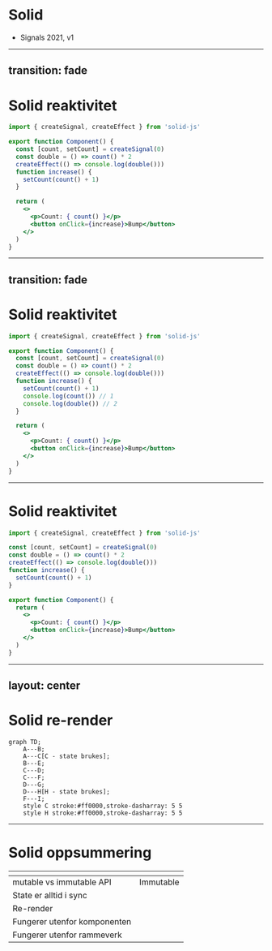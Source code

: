 # Solid

- Signals 2021, v1

<logos-solidjs-icon class="text-9xl scale-200 translate-x-3em translate-y-60px" />

---
transition: fade
---

# Solid reaktivitet
 
```jsx
import { createSignal, createEffect } from 'solid-js'

export function Component() {
  const [count, setCount] = createSignal(0)
  const double = () => count() * 2
  createEffect(() => console.log(double()))
  function increase() {
    setCount(count() + 1)
  }

  return (
    <>
      <p>Count: { count() }</p>
      <button onClick={increase}>Bump</button>
    </>
  )
}
```

---
transition: fade
---

# Solid reaktivitet
 
```jsx {8,9,10}
import { createSignal, createEffect } from 'solid-js'

export function Component() {
  const [count, setCount] = createSignal(0)
  const double = () => count() * 2
  createEffect(() => console.log(double()))
  function increase() {
    setCount(count() + 1)
    console.log(count()) // 1
    console.log(double()) // 2
  }

  return (
    <>
      <p>Count: { count() }</p>
      <button onClick={increase}>Bump</button>
    </>
  )
}
```

---

# Solid reaktivitet
 
```jsx
import { createSignal, createEffect } from 'solid-js'

const [count, setCount] = createSignal(0)
const double = () => count() * 2
createEffect(() => console.log(double()))
function increase() {
  setCount(count() + 1)
}

export function Component() {
  return (
    <>
      <p>Count: { count() }</p>
      <button onClick={increase}>Bump</button>
    </>
  )
}
```

---
layout: center
---

# Solid re-render

```mermaid
graph TD;
    A---B;
    A---C[C - state brukes];
    B---E;
    C---D;
    C---F;
    D---G;
    D---H[H - state brukes];
    F---I;
    style C stroke:#ff0000,stroke-dasharray: 5 5
    style H stroke:#ff0000,stroke-dasharray: 5 5
```

---

# Solid oppsummering

|                                            | <logos-solidjs-icon class="text-5xl"/>                       |
| ------------------------------------------ | ------------------------------------------------------------ |
| mutable vs immutable API                   | <span v-click>Immutable</span>                               |
| State er alltid i sync                     | <emojione-white-heavy-check-mark v-click class="text-2xl"/>  |
| Re-render                                  | <material-symbols-jump-to-element v-click class="text-3xl"/> |
| Fungerer utenfor komponenten               | <emojione-white-heavy-check-mark v-click class="text-2xl"/>  |
| Fungerer utenfor rammeverk                 | <openmoji-palm-down-hand v-click class="text-2xl"/>          |

